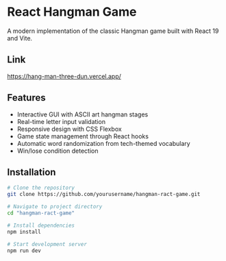 # React Hangman Game

A modern implementation of the classic Hangman game built with React 19 and Vite.

## Link
https://hang-man-three-dun.vercel.app/

## Features
- Interactive GUI with ASCII art hangman stages
- Real-time letter input validation
- Responsive design with CSS Flexbox
- Game state management through React hooks
- Automatic word randomization from tech-themed vocabulary
- Win/lose condition detection

## Installation
```bash
# Clone the repository
git clone https://github.com/yourusername/hangman-ract-game.git

# Navigate to project directory
cd "hangman-ract-game"

# Install dependencies
npm install

# Start development server
npm run dev
```
